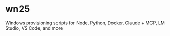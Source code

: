 # wn25
Windows provisioning scripts for Node, Python, Docker, Claude + MCP, LM Studio, VS Code, and more
